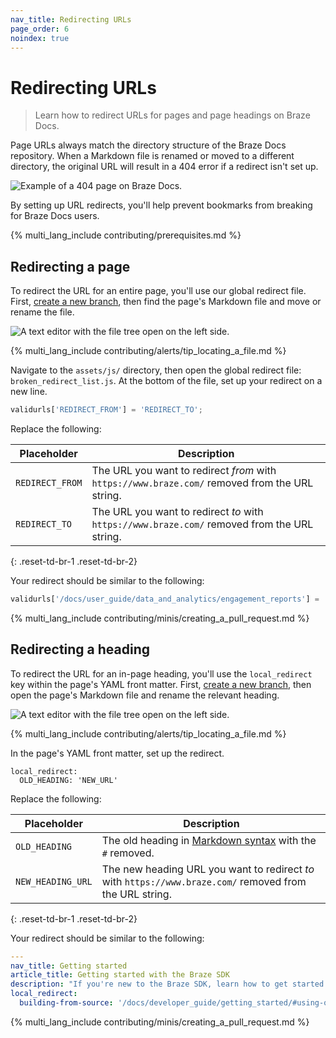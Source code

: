 ```yaml
---
nav_title: Redirecting URLs
page_order: 6
noindex: true
---
```


# Redirecting URLs

> Learn how to redirect URLs for pages and page headings on Braze Docs.

Page URLs always match the directory structure of the Braze Docs repository. When a Markdown file is renamed or moved to a different directory, the original URL will result in a 404 error if a redirect isn't set up.

![Example of a 404 page on Braze Docs.]()

By setting up URL redirects, you'll help prevent bookmarks from breaking for Braze Docs users.

{% multi_lang_include contributing/prerequisites.md %}

## Redirecting a page

To redirect the URL for an entire page, you'll use our global redirect file. First, [create a new branch]({{site.baseurl}}/home/github/creating_a_new_branch), then find the page's Markdown file and move or rename the file.

![A text editor with the file tree open on the left side.]()

{% multi_lang_include contributing/alerts/tip_locating_a_file.md %}

Navigate to the `assets/js/` directory, then open the global redirect file: `broken_redirect_list.js`. At the bottom of the file, set up your redirect on a new line.

```javascript
validurls['REDIRECT_FROM'] = 'REDIRECT_TO';
```

Replace the following:

| Placeholder     | Description                                                                                    |
|-----------------|------------------------------------------------------------------------------------------------|
| `REDIRECT_FROM` | The URL you want to redirect _from_ with `https://www.braze.com/` removed from the URL string. |
| `REDIRECT_TO`   | The URL you want to redirect _to_ with `https://www.braze.com/` removed from the URL string.   |
{: .reset-td-br-1 .reset-td-br-2}

Your redirect should be similar to the following:

```javascript
validurls['/docs/user_guide/data_and_analytics/engagement_reports'] = '/docs/user_guide/data_and_analytics/your_reports/engagement_reports';
```

{% multi_lang_include contributing/minis/creating_a_pull_request.md %}

## Redirecting a heading

To redirect the URL for an in-page heading, you'll use the `local_redirect` key within the page's YAML front matter. First, [create a new branch]({{site.baseurl}}/home/github/creating_a_new_branch), then open the page's Markdown file and rename the relevant heading.

![A text editor with the file tree open on the left side.]()

{% multi_lang_include contributing/alerts/tip_locating_a_file.md %}

In the page's YAML front matter, set up the redirect.

```
local_redirect:
  OLD_HEADING: 'NEW_URL'
```

Replace the following:

| Placeholder       | Description                                                                                                                                   |
|-------------------|-----------------------------------------------------------------------------------------------------------------------------------------------|
| `OLD_HEADING`     | The old heading in [Markdown syntax](https://www.markdownguide.org/basic-syntax/#an-example-putting-the-parts-together) with the `#` removed. |
| `NEW_HEADING_URL` | The new heading URL you want to redirect _to_ with `https://www.braze.com/` removed from the URL string.                                      |
{: .reset-td-br-1 .reset-td-br-2}

Your redirect should be similar to the following:

```yaml
---
nav_title: Getting started
article_title: Getting started with the Braze SDK
description: "If you're new to the Braze SDK, learn how to get started."
local_redirect:
  building-from-source: '/docs/developer_guide/getting_started/#using-our-install-script'
```

{% multi_lang_include contributing/minis/creating_a_pull_request.md %}
